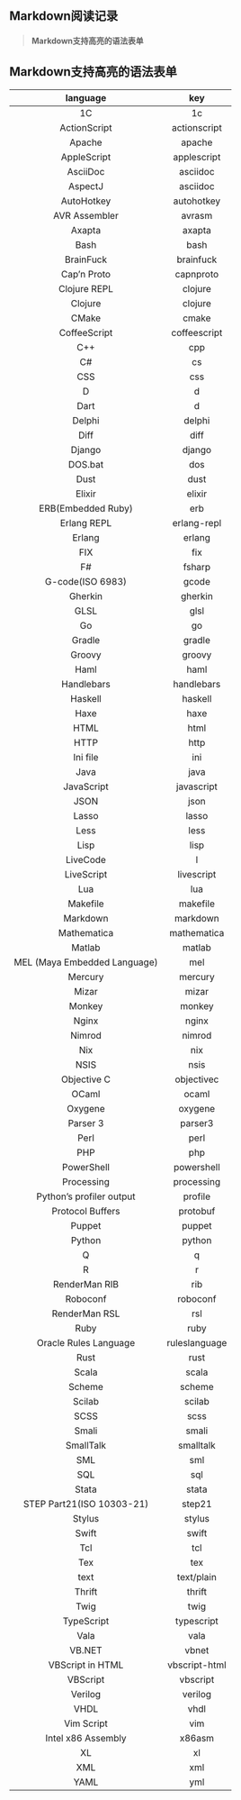 ## Markdown阅读记录
> #### Markdown支持高亮的语法表单

## Markdown支持高亮的语法表单
|language|key|
|:--:|:--:|
|1C	|1c
|ActionScript	|actionscript
|Apache	|apache
|AppleScript	|applescript
|AsciiDoc	|asciidoc
|AspectJ	|asciidoc
|AutoHotkey	|autohotkey
|AVR Assembler|	avrasm
|Axapta|	axapta
|Bash	|bash
|BrainFuck	|brainfuck
|Cap’n Proto	|capnproto
|Clojure REPL	|clojure
|Clojure	|clojure
|CMake|	cmake
|CoffeeScript	|coffeescript
|C++|	cpp
|C#	|cs
|CSS	|css
|D|	d
|Dart|	d
|Delphi|	delphi
|Diff	|diff
|Django	|django
|DOS.bat|	dos
|Dust	|dust
|Elixir|	elixir
|ERB(Embedded Ruby)|	erb
|Erlang REPL	|erlang-repl
|Erlang|	erlang
|FIX	|fix
|F#	|fsharp
|G-code(ISO 6983)	|gcode
|Gherkin|	gherkin
|GLSL	|glsl
|Go|	go
|Gradle	|gradle
|Groovy|	groovy
|Haml	|haml
|Handlebars	|handlebars
|Haskell	|haskell
|Haxe	|haxe
|HTML	|html
|HTTP	|http
|Ini file|	ini
|Java|	java
|JavaScript	|javascript
|JSON	|json
|Lasso|	lasso
|Less	|less
|Lisp	|lisp
|LiveCode	|l|ivecodeserver
|LiveScript| livescript
|Lua	|lua
|Makefile	|makefile
|Markdown|	markdown
|Mathematica	|mathematica
|Matlab	|matlab|
|MEL (Maya Embedded Language)	|mel
|Mercury	|mercury
|Mizar|	mizar
|Monkey	|monkey
|Nginx	|nginx
|Nimrod	|nimrod
|Nix	|nix
|NSIS	|nsis
|Objective C	|objectivec
|OCaml|	ocaml
|Oxygene	|oxygene
|Parser 3	|parser3
|Perl	|perl
|PHP	|php
|PowerShell|	powershell
|Processing	|processing
|Python’s profiler output|	profile
|Protocol Buffers	|protobuf
|Puppet	|puppet
|Python|	python
|Q|	q
|R	|r
|RenderMan RIB|	rib
|Roboconf	|roboconf
|RenderMan RSL|	rsl
|Ruby	|ruby
|Oracle Rules Language	|   ruleslanguage
|Rust	|rust
|Scala|	scala
|Scheme	|scheme
|Scilab	|scilab
|SCSS	|scss
|Smali	|smali
|SmallTalk|	smalltalk
|SML	|sml
|SQL	|sql
|Stata	|stata
|STEP Part21(ISO 10303-21)|	step21
|Stylus	|stylus
|Swift|	swift
|Tcl	|tcl
|Tex	|tex
|text	|text/plain
|Thrift	|thrift
|Twig	|twig
|TypeScript|	typescript
|Vala	|vala
|VB.NET	|vbnet
|VBScript in HTML	|vbscript-html
|VBScript	|vbscript
|Verilog	|verilog
|VHDL	|vhdl
|Vim Script|	vim
|Intel x86 Assembly|	x86asm
|XL	|xl
|XML	|xml
|YAML|	yml